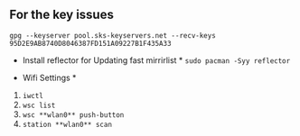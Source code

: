 ## For the key issues

`gpg --keyserver pool.sks-keyservers.net --recv-keys 95D2E9AB8740D8046387FD151A09227B1F435A33`

* Install reflector for Updating fast mirrirlist *
`sudo pacman -Syy reflector`

* Wifi Settings *
1. `iwctl`
2. `wsc list`
3. `wsc **wlan0** push-button`
4. `station **wlan0** scan`
